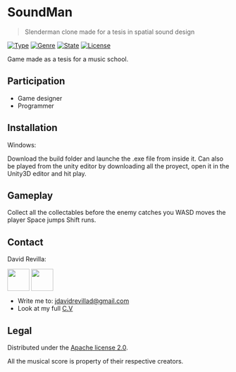 # SoundMan
> Slenderman clone made for a tesis in spatial sound design

[![Type](https://img.shields.io/badge/Type-Videogame-945C1D.svg)](https://github.com/ZLTM/Taki)
[![Genre](https://img.shields.io/badge/Genre-Horror-DDA76A.svg)](https://packagist.org/packages/phpunit/phpunit)
[![State](https://img.shields.io/badge/State-In%20progress-2C834F.svg)](https://packagist.org/packages/phpunit/phpunit)
[![License](https://img.shields.io/badge/License-Apache%202--0-343E7D.svg)](https://packagist.org/packages/phpunit/phpunit)


Game made as a tesis for a music school.

## Participation

* Game designer
* Programmer

## Installation

Windows:

Download the build folder and launche the .exe file from inside it.
Can also be played from the unity editor by downloading all the proyect, open it in the Unity3D editor and hit play.

## Gameplay

Collect all the collectables before the enemy catches you
WASD moves the player
Space jumps
Shift runs.

## Contact

David Revilla:

<a href="https://twitter.com/ZLTM_david" target="_blank">
  <img width="50" height="50" border="0" align="center"  src="https://i.imgur.com/rDHKFDM.jpg"></a>
<a href="https://www.linkedin.com/in/zolutr/" target="_blank">
  <img width="50" height="50" border="0" align="center"  src="https://i.imgur.com/GkwbFEf.png"></a>

* Write me to: jdavidrevillad@gmail.com
* Look at my full [C.V](https://drive.google.com/drive/folders/0B9XODKe51qg8aFFXRE9aNE15QWc?usp=sharing)


## Legal

Distributed under the [Apache license 2.0](https://choosealicense.com/licenses/apache-2.0/). 

All the musical score is property of their respective creators.
